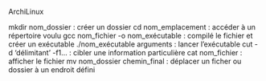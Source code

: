 ArchiLinux

mkdir nom_dossier  : créer un dossier
cd nom_emplacement : accéder à un répertoire voulu
gcc nom_fichier -o nom_exécutable : compilé le fichier et créer un exécutable
./nom_exécutable arguments : lancer l’exécutable
cut -d ‘délimitant’ -f1… : cibler une information particulière 
cat nom_fichier : afficher le fichier 
mv nom_dossier chemin_final  : déplacer un ficher ou dossier à un endroit défini
